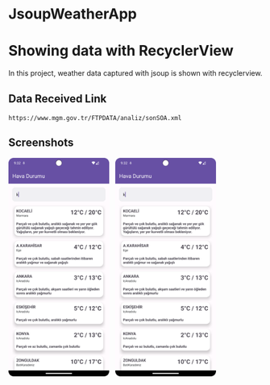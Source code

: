 # JsoupWeatherApp

# Showing data with RecyclerView
 
In this project, weather data captured with jsoup is shown with recyclerview.



## Data Received Link

```
https://www.mgm.gov.tr/FTPDATA/analiz/sonSOA.xml

```

## Screenshots 
<p float="left">
  <img src="screenshots/search.png" width="200" /> &nbsp;
  <img src="screenshots/search.png" width="200" /> &nbsp;
</p>



